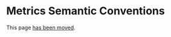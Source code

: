<!--- Hugo front matter used to generate the website version of this page:
linkTitle: Semantic Conventions
--->

<!-- omit in toc -->
# Metrics Semantic Conventions

This page [has been moved](/specification/general/metrics-general.md).
